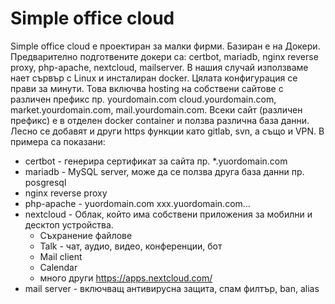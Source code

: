 # Simple office cloud

Simple office cloud  е проектиран за малки фирми. Базиран е на Докери. Предварително подготвените докери са: certbot, mariadb, nginx reverse  proxy, php-apache, nextcloud, mailserver. В нашия случай използваме нает сървър с Linux и инсталиран docker. Цялата конфигурация се прави за минути. Това включва hosting на собствени сайтове с различен префикс пр. yourdomain.com cloud.yourdomain.com, market.yourdomain.com, mail.yourdomain.com. Всеки сайт (различен префикс) е в отделен docker container и ползва различна база данни. Лесно се добавят и други https функции като gitlab, svn, а също и VPN. В примера са показани:

  * certbot - генерира сертификат за сайта пр. *.yuordomain.com
  * mariadb - MySQL server, може да се ползва друга база данни пр. posgresql
  * nginx reverse proxy
  * php-apache - yuordomain.com xxx.yuordomain.com...
  * nextcloud - Облак, който има собствени приложения за мобилни и десктоп устройства.
    * Съхранение файлове
    * Talk - чат, аудио, видео, конференции, бот
    * Mail client
    * Calendar
    * много други https://apps.nextcloud.com/
  * mail server - включващ антивирусна защита, спам филтър, ban, alias
